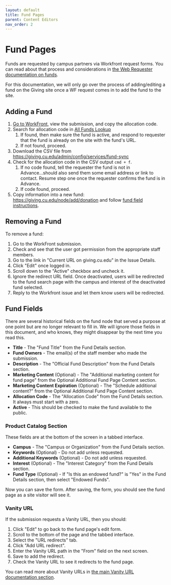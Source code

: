 ```yaml
---
layout: default
title: Fund Pages
parent: Content Editors
nav_order: 2
---
```


# Fund Pages

Funds are requested by campus partners via Workfront request forms. You can read about that process 
and considerations in [the Web Requester documentation on funds](../web_requester/fund-pages.md).

For this documentation, we will only go over the process of adding/editing a fund on the Giving site 
once a WF request comes in to add the fund to the site.

## Adding a Fund

1. [Go to WorkFront](https://universityofcolorado.my.workfront.com/requests/content-dashboard__5cc1f24e003cc55938884ff5fdbf4220), 
  view the submission, and copy the allocation code.
2. Search for allocation code in [All Funds Lookup](https://giving.cu.edu/all-funds-lookup?status=All&field_fund_active_value=All&field_fund_allocation_code_value=&combine=)
     1. If found, then make sure the fund is active, and respond to requester that the fund is already on the site 
        with the fund's URL.
     2. If not found, proceed.
4. Download the CSV file from https://giving.cu.edu/admin/config/services/fund-sync
5. Check for the allocation code in the CSV output `cmd + f`.
   1. If no code found, tell the requester the fund is not in Advance...should also send them some email address or 
      link to contact. Resume step one once the requester confirms the fund is in Advance.
   1. If code found, proceed.
6. Copy information into a new fund: https://giving.cu.edu/node/add/donation and follow [fund field instructions](#fund-fields).

## Removing a Fund

To remove a fund:

1. Go to the WorkFront submission.
2. Check and see that the user got permission from the appropriate staff members.
3. Go to the link in "Current URL on giving.cu.edu" in the Issue Details.
4. Click "Edit" once logged in.
5. Scroll down to the "Active" checkbox and uncheck it.
6. Ignore the redirect URL field. Once deactivated, users will be redirected to the fund search page with the campus 
   and interest of the deactivated fund selected.
7. Reply to the Workfront issue and let them know users will be redirected.

## Fund Fields

There are several historical fields on the fund node that served a purpose at one point but are no longer relevant 
to fill in. We will ignore those fields in this document, and who knows, they might disappear by the next time you 
read this.

- **Title** - The "Fund Title" from the Fund Details section.
- **Fund Owners** - The email(s) of the staff member who made the submission.
- **Description** - The "Official Fund Description" from the Fund Details section. 
- **Marketing Content** (Optional) - The "Additional marketing content for fund page" from the Optional Additional 
  Fund Page Content section. 
- **Marketing Content Expiration** (Optional) - The "Schedule additional content?" from the Optional Additional Fund 
  Page Content section.
- **Allocation Code** - The "Allocation Code" from the Fund Details section. It always must start with a zero.
- **Active** - This should be checked to make the fund available to the public.

### Product Catalog Section

These fields are at the bottom of the screen in a tabbed interface.

- **Campus** - The "Campus or Organization" from the Fund Details section.
- **Keywords** (Optional) - Do not add unless requested.
- **Additional Keywords** (Optional) - Do not add unless requested.
- **Interest** (Optional) - The "Interest Category" from the Fund Details section. 
- **Fund Type** (Optional) - If "Is this an endowed fund?" is "Yes" in the Fund Details section, then select 
  "Endowed Funds".

Now you can save the form. After saving, the form, you should see the fund page as a site visitor will see it.

### Vanity URL

If the submission requests a Vanity URL, then you should:

1. Click "Edit" to go back to the fund page's edit form.
2. Scroll to the bottom of the page and the tabbed interface.
3. Select the "URL redirects" tab.
4. Click "Add URL redirect".
5. Enter the Vanity URL path in the "From" field on the next screen.
6. Save to add the redirect.
7. Check the Vanity URL to see it redirects to the fund page.

You can read more about Vanity URLs in [the main Vanity URL documentation section](vanity-urls.md).
